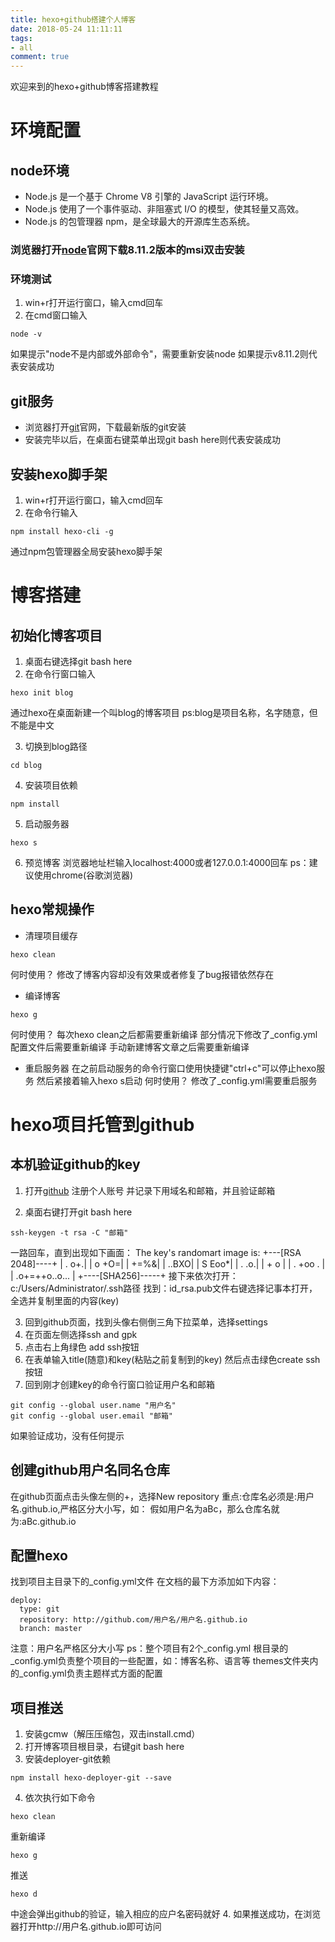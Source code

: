 ```yaml
---
title: hexo+github搭建个人博客
date: 2018-05-24 11:11:11
tags:
- all
comment: true 
---
```

欢迎来到的hexo+github博客搭建教程

# 环境配置
## node环境
- Node.js 是一个基于 Chrome V8 引擎的 JavaScript 运行环境。 
- Node.js 使用了一个事件驱动、非阻塞式 I/O 的模型，使其轻量又高效。 
- Node.js 的包管理器 npm，是全球最大的开源库生态系统。
### 浏览器打开[node](https://nodejs.org)官网下载8.11.2版本的msi双击安装
### 环境测试
1. win+r打开运行窗口，输入cmd回车
2. 在cmd窗口输入
```
node -v
```
如果提示"node不是内部或外部命令"，需要重新安装node
如果提示v8.11.2则代表安装成功
## git服务
- 浏览器打开[git](https://git-scm.com)官网，下载最新版的git安装
- 安装完毕以后，在桌面右键菜单出现git bash here则代表安装成功

## 安装hexo脚手架
1. win+r打开运行窗口，输入cmd回车
2. 在命令行输入
```
npm install hexo-cli -g
```
通过npm包管理器全局安装hexo脚手架

# 博客搭建
## 初始化博客项目
1. 桌面右键选择git bash here
2. 在命令行窗口输入
```
hexo init blog
```
通过hexo在桌面新建一个叫blog的博客项目
ps:blog是项目名称，名字随意，但不能是中文

3. 切换到blog路径
```
cd blog
```
4. 安装项目依赖
```
npm install
```
5. 启动服务器
```
hexo s
```
6. 预览博客
浏览器地址栏输入localhost:4000或者127.0.0.1:4000回车
ps：建议使用chrome(谷歌浏览器)

## hexo常规操作
- 清理项目缓存
```
hexo clean
```
何时使用？
修改了博客内容却没有效果或者修复了bug报错依然存在
- 编译博客
```
hexo g
```
何时使用？
每次hexo clean之后都需要重新编译
部分情况下修改了_config.yml配置文件后需要重新编译
手动新建博客文章之后需要重新编译
- 重启服务器
在之前启动服务的命令行窗口使用快捷键"ctrl+c"可以停止hexo服务
然后紧接着输入hexo s启动
何时使用？
修改了_config.yml需要重启服务

# hexo项目托管到github
## 本机验证github的key
1. 打开[github](http://www.github.com) 注册个人账号
并记录下用域名和邮箱，并且验证邮箱

2. 桌面右键打开git bash here
```
ssh-keygen -t rsa -C "邮箱"
```
一路回车，直到出现如下画面：
The key's randomart image is:
+---[RSA 2048]----+
|           .  o+.|
|            o +O=|
|             +=%&|
|            ..BXO|
|        S    Eoo*|
|       .      .o.|
|        +      o |
|     . +oo    .  |
| .o+=++o..o...   |
+----[SHA256]-----+
接下来依次打开：c:/Users/Administrator/.ssh路径
找到：id_rsa.pub文件右键选择记事本打开，全选并复制里面的内容(key)

3. 回到github页面，找到头像右侧倒三角下拉菜单，选择settings
4. 在页面左侧选择ssh and gpk
5. 点击右上角绿色 add ssh按钮
6. 在表单输入title(随意)和key(粘贴之前复制到的key)
然后点击绿色create ssh按钮
7. 回到刚才创建key的命令行窗口验证用户名和邮箱
```
git config --global user.name "用户名"
git config --global user.email "邮箱"
```
如果验证成功，没有任何提示
## 创建github用户名同名仓库
在github页面点击头像左侧的+，选择New repository
重点:仓库名必须是:用户名.github.io,严格区分大小写，如：
假如用户名为aBc，那么仓库名就为:aBc.github.io
## 配置hexo
找到项目主目录下的_config.yml文件
在文档的最下方添加如下内容：
```
deploy:
  type: git
  repository: http://github.com/用户名/用户名.github.io
  branch: master
```
注意：用户名严格区分大小写
ps：整个项目有2个_config.yml
根目录的_config.yml负责整个项目的一些配置，如：博客名称、语言等
themes文件夹内的_config.yml负责主题样式方面的配置
## 项目推送
1. 安装gcmw（解压压缩包，双击install.cmd）
2. 打开博客项目根目录，右键git bash here
3. 安装deployer-git依赖
```
npm install hexo-deployer-git --save

```
4. 依次执行如下命令
```
hexo clean 
```
重新编译
```
hexo g
```
推送
```
hexo d
```
中途会弹出github的验证，输入相应的应户名密码就好
4. 如果推送成功，在浏览器打开http://用户名.github.io即可访问






